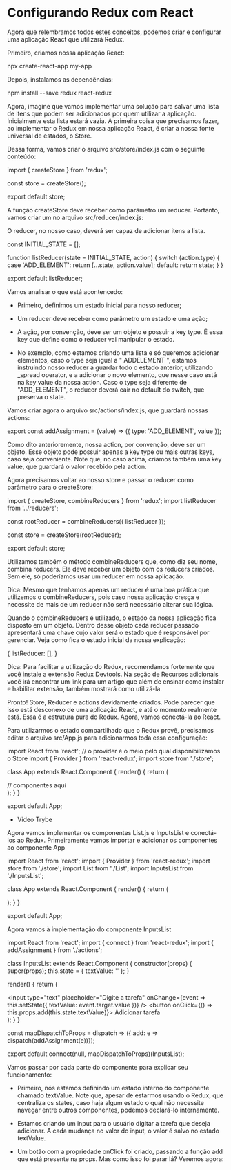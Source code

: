# Configurando Redux com React
Agora que relembramos todos estes conceitos, podemos criar e configurar uma aplicação React que utilizará Redux.

Primeiro, criamos nossa aplicação React:

npx create-react-app my-app

Depois, instalamos as dependências:

npm install --save redux react-redux

Agora, imagine que vamos implementar uma solução para salvar uma lista de itens que podem ser adicionados por quem utilizar a aplicação. Inicialmente esta lista estará vazia. A primeira coisa que precisamos fazer, ao implementar o Redux em nossa aplicação React, é criar a nossa fonte universal de estados, o Store.

Dessa forma, vamos criar o arquivo src/store/index.js com o seguinte conteúdo:

import { createStore } from 'redux';

const store = createStore();

export default store;

A função createStore deve receber como parâmetro um reducer. Portanto, vamos criar um no arquivo src/reducer/index.js:

O reducer, no nosso caso, deverá ser capaz de adicionar itens a lista.

const INITIAL_STATE = [];

function listReducer(state = INITIAL_STATE, action) {
  switch (action.type) {
    case 'ADD_ELEMENT':
      return [...state, action.value];
    default:
      return state;
  }
}

export default listReducer;

Vamos analisar o que está acontencedo:
- Primeiro, definimos um estado inicial para nosso reducer;

- Um reducer deve receber como parâmetro um estado e uma ação;

- A ação, por convenção, deve ser um objeto e possuir a key type. É essa key que define como o reducer vai manipular o estado.

- No exemplo, como estamos criando uma lista e só queremos adicionar elementos, caso o type seja igual a " ADDELEMENT ", estamos instruindo nosso reducer a guardar todo o estado anterior, utilizando _spread operator, e a adicionar o novo elemento, que nesse caso está na key value da nossa action. Caso o type seja diferente de "ADD_ELEMENT", o reducer deverá cair no default do switch, que preserva o state.

Vamos criar agora o arquivo src/actions/index.js, que guardará nossas actions:

export const addAssignment = (value) => ({ type: 'ADD_ELEMENT', value });

Como dito anterioremente, nossa action, por convenção, deve ser um objeto. Esse objeto pode possuir apenas a key type ou mais outras keys, caso seja conveniente. Note que, no caso acima, criamos também uma key value, que guardará o valor recebido pela action.

Agora precisamos voltar ao nosso store e passar o reducer como parâmetro para o createStore:

import { createStore, combineReducers } from 'redux';
import listReducer from '../reducers';

const rootReducer = combineReducers({ listReducer });

const store = createStore(rootReducer);

export default store;

Utilizamos também o método combineReducers que, como diz seu nome, combina reducers. Ele deve receber um objeto com os reducers criados. Sem ele, só poderíamos usar um reducer em nossa aplicação.

Dica: Mesmo que tenhamos apenas um reducer é uma boa prática que utilizemos o combineReducers, pois caso nossa aplicação cresça e necessite de mais de um reducer não será necessário alterar sua lógica.

Quando o combineReducers é utilizado, o estado da nossa aplicação fica disposto em um objeto. Dentro desse objeto cada reducer passado apresentará uma chave cujo valor será o estado que é responsável por gerenciar. Veja como fica o estado inicial da nossa explicação:

{
  listReducer: [],
}

Dica: Para facilitar a utilização do Redux, recomendamos fortemente que você instale a extensão Redux Devtools. Na seção de Recursos adicionais você irá encontrar um link para um artigo que além de ensinar como instalar e habilitar extensão, também mostrará como utilizá-la.

Pronto! Store, Reducer e actions devidamente criados. Pode parecer que isso está desconexo de uma aplicação React, e até o momento realmente está. Essa é a estrutura pura do Redux. Agora, vamos conectá-la ao React.

Para utilizarmos o estado compartilhado que o Redux provê, precisamos editar o arquivo src/App.js para adicionarmos toda essa configuração:

import React from 'react';
// o provider é o meio pelo qual disponibilizamos o Store
import { Provider } from 'react-redux';
import store from './store';

class App extends React.Component {
  render() {
    return (
      <div>
        <Provider store={store}>
          // componentes aqui
        </Provider>
      </div>
    );
  }
}

export default App;

- Video Trybe

Agora vamos implementar os componentes List.js e InputsList e conectá-los ao Redux. Primeiramente vamos importar e adicionar os componentes ao componente App

import React from 'react';
import { Provider } from 'react-redux';
import store from './store';
import List from './List';
import InputsList from './InputsList';

class App extends React.Component {
  render() {
    return (
      <div>
        <Provider store={store}>
          <InputsList />
          <List />
        </Provider>
      </div>
    );
  }
}

export default App;

Agora vamos à implementação do componente InputsList

import React from 'react';
import { connect } from 'react-redux';
import { addAssignment } from './actions';

class InputsList extends React.Component {
  constructor(props) {
    super(props);
    this.state = { textValue: '' };
  }

  render() {
    return (
      <div>
        <input
          type="text"
          placeholder="Digite a tarefa"
          onChange={event => this.setState({ textValue: event.target.value })}
        />
        <button onClick={() => this.props.add(this.state.textValue)}>
          Adicionar tarefa
        </button>
      </div>
    );
  }
}

const mapDispatchToProps = dispatch => ({
  add: e => dispatch(addAssignment(e))});

export default connect(null, mapDispatchToProps)(InputsList);

Vamos passar por cada parte do componente para explicar seu funcionamento:
- Primeiro, nós estamos definindo um estado interno do componente chamado textValue. Note que, apesar de estarmos usando o Redux, que centraliza os states, caso haja algum estado o qual não necessite navegar entre outros componentes, podemos declará-lo internamente.

- Estamos criando um input para o usuário digitar a tarefa que deseja adicionar. A cada mudança no valor do input, o valor é salvo no estado textValue.

- Um botão com a propriedade onClick foi criado, passando a função add que está presente na props. Mas como isso foi parar lá? Veremos agora: